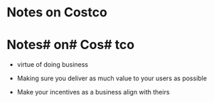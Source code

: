 # Notes on Costco

# Notes#  on#  Cos# tco

* virtue of doing business

* Making sure you deliver as much value to your users as possible

* Make your incentives as a business align with theirs

